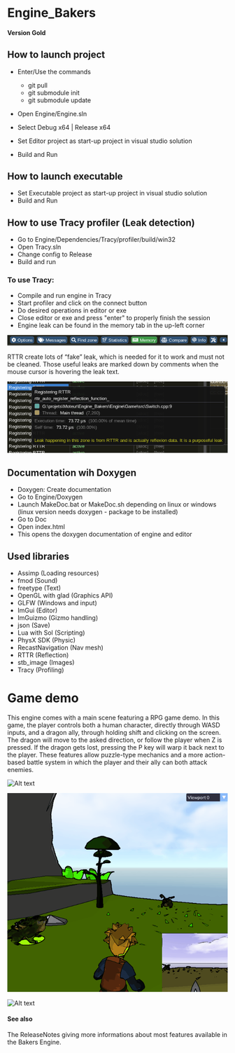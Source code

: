 # Engine_Bakers

#### Version Gold

## How to launch project
- Enter/Use the commands
    -  git pull
    -  git submodule init
    -  git submodule update

- Open Engine/Engine.sln
- Select Debug x64 | Release x64
- Set Editor project as start-up project in visual studio solution
- Build and Run

## How to launch executable
- Set Executable project as start-up project in visual studio solution
- Build and Run

## How to use Tracy profiler (Leak detection)
- Go to Engine/Dependencies/Tracy/profiler/build/win32
- Open Tracy.sln
- Change config to Release
- Build and run

### To use Tracy:
- Compile and run engine in Tracy
- Start profiler and click on the connect button
- Do desired operations in editor or exe
- Close editor or exe and press "enter" to properly finish the session
- Engine leak can be found in the memory tab in the up-left corner

![Alt text](Showcase\Tracy\MenuBar.png "Memory")

RTTR create lots of “fake” leak, which is needed for it to work and must not be cleaned. Those useful leaks are marked down by comments when the mouse cursor is hovering the leak text.

![Alt text](Showcase\Tracy\RTTRLeak.png "Memory")

## Documentation wih Doxygen
- Doxygen: Create documentation
- Go to Engine/Doxygen
- Launch MakeDoc.bat or MakeDoc.sh depending on linux or windows (linux version needs doxygen - package to be installed)
- Go to Doc
- Open index.html
- This opens the doxygen documentation of engine and editor

## Used libraries
- Assimp (Loading resources)
- fmod (Sound)
- freetype (Text)
- OpenGL with glad (Graphics API)
- GLFW (Windows and input)
- ImGui (Editor)
- ImGuizmo (Gizmo handling)
- json (Save)
- Lua with Sol (Scripting)
- PhysX SDK (Physic)
- RecastNavigation (Nav mesh)
- RTTR (Reflection)
- stb_image (Images)
- Tracy (Profiling)


# Game demo
This engine comes with a main scene featuring a RPG game demo. In this game, the player controls both a human character, directly through WASD inputs, and a dragon ally, through holding shift and clicking on the screen. The dragon will move to the asked direction, or follow the player when Z is pressed. If the dragon gets lost, pressing the P key will warp it back next to the player. 
These features allow puzzle-type mechanics and a more action-based battle system in which the player and their ally can both attack enemies.

![Alt text](Showcase\Game\Golem.gif "Golem")

![Alt text](Showcase\Game\Fight.gif "Fight")

![Alt text](Showcase\Game\Boss.gif "Boss")

#### See also
The ReleaseNotes giving more informations about most features available in the Bakers Engine.